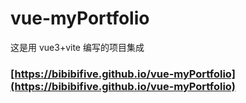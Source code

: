 # vue-myPortfolio

这是用 vue3+vite 编写的项目集成
### [https://bibibifive.github.io/vue-myPortfolio](https://bibibifive.github.io/vue-myPortfolio)
